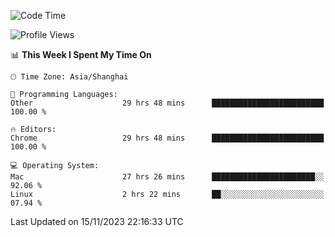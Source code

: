 <!--START_SECTION:waka-->
![Code Time](http://img.shields.io/badge/Code%20Time-1%2C543%20hrs%2055%20mins-blue)

![Profile Views](http://img.shields.io/badge/Profile%20Views-0-blue)

📊 **This Week I Spent My Time On** 

```text
🕑︎ Time Zone: Asia/Shanghai

💬 Programming Languages: 
Other                    29 hrs 48 mins      █████████████████████████   100.00 % 

🔥 Editors: 
Chrome                   29 hrs 48 mins      █████████████████████████   100.00 % 

💻 Operating System: 
Mac                      27 hrs 26 mins      ███████████████████████░░   92.06 % 
Linux                    2 hrs 22 mins       ██░░░░░░░░░░░░░░░░░░░░░░░   07.94 % 
```


 Last Updated on 15/11/2023 22:16:33 UTC
<!--END_SECTION:waka-->